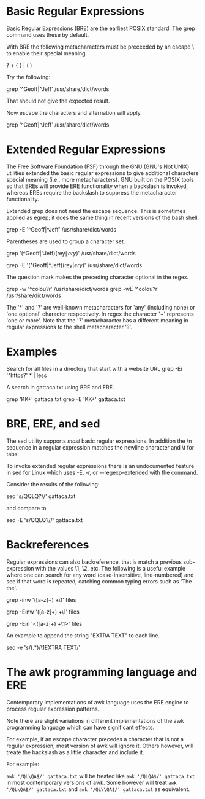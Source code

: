 Basic Regular Expressions
=========================

Basic Regular Expressions (BRE) are the earliest POSIX standard. The grep command uses these by default.

With BRE the following metacharacters must be preceeded by an escape \ to enable their special meaning.

?  +  {  } |  (  ) 

Try the following:

grep '^Geoff|^Jeff' /usr/share/dict/words

That should not give the expected result. 

Now escape the characters and alternation will apply.

grep '^Geoff\|^Jeff' /usr/share/dict/words

Extended Regular Expressions
============================

The Free Software Foundation (FSF) through the GNU (GNU's Not UNIX) utilities extended the basic regular expressions to give additional characters special meaning (i.e., more metacharacters). GNU built on the POSIX tools so that BREs will provide ERE functionality when a backslash is invoked, whereas EREs require the backslash to suppress the metacharacter functionality. 

Extended grep does not need the escape sequence. This is sometimes applied as egrep; it does the same thing in recent versions of the bash shell.

grep -E '^Geoff|^Jeff' /usr/share/dict/words

Parentheses are used to group a character set.

grep '\(^Geoff\|^Jeff\)\(rey$\|ery$\)' /usr/share/dict/words

grep -E '(^Geoff|^Jeff)(rey$|ery$)' /usr/share/dict/words

The question mark makes the preceding character optional in the regex.

grep -w '^colou\?r' /usr/share/dict/words
grep -wE '^colou?r' /usr/share/dict/words

The '*' and '?' are well-known metacharacters for 'any' (including none) or 'one optional' character respectively. In regex the character '+' represents 'one or more'. Note that the '?' metacharacter has a different meaning in regular expressions to the shell metacharacter '?'.

Examples
========

Search for all files in a directory that start with a website URL
grep -Ei '^https?' * | less

A search in gattaca.txt using BRE and ERE.

grep 'KK\+' gattaca.txt
grep -E 'KK+' gattaca.txt


BRE, ERE, and sed
=================

The sed utility supports *most* basic regular expressions. In addition the \n sequence in a regular expression matches the newline character and \t for tabs.

To invoke extended regular expressions there is an undocumented feature in sed for Linux which uses -E, -r, or --regexp-extended with the command.

Consider the results of the following:

sed 's/QQLQ?//' gattaca.txt

and compare to

sed -E 's/QQLQ?//' gattaca.txt

Backreferences
=============

Regular expressions can also backreference, that is match a previous sub-expression with the values \1, \2, etc. The following is a useful example where one can search for any word (case-insensitive, line-numbered) and see if that word is repeated, catching common typing errors such as 'The the'. 

grep -inw '\([a-z]\+\) \+\1' files

grep -Einw '([a-z]+) +\1' files

grep -Ein '\<([a-z]+) +\1\>' files

An example to append the string "EXTRA TEXT" to each line.

sed -e 's/\(.*\)/\1EXTRA TEXT/'


The awk programming language and ERE
====================================

Contemporary implementations of awk language uses the ERE engine to process regular expression patterns.

Note there are slight variations in different implementations of the awk programming language which can have significant effects.

For example, if an escape character precedes a character that is not a regular expression, most version of awk will ignore it. Others however, will treate the backslash as a little character and include it.

For example:

`awk '/QL\QA$/' gattaca.txt` will be treated like `awk '/QLQA$/' gattaca.txt` in most contemporary versions of awk. Some however will treat `awk '/QL\QA$/' gattaca.txt` and `awk '/QL\\QA$/' gattaca.txt` as equivalent.

